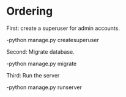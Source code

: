 # Ordering

First: create a superuser for admin accounts.
  
  -python manage.py createsuperuser

Second: Migrate database.
  
  -python manage.py migrate

Third: Run the server
  
  -python manage.py runserver

